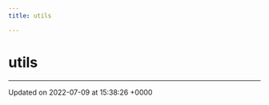 ```yaml
---
title: utils

---
```


# utils








-------------------------------

Updated on 2022-07-09 at 15:38:26 +0000